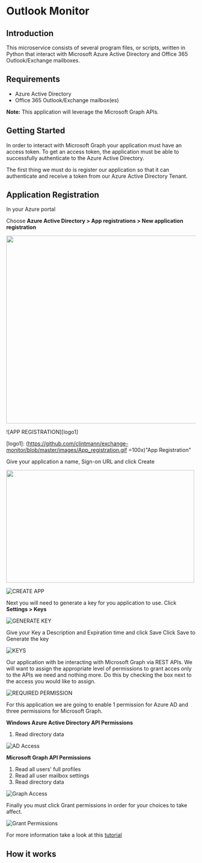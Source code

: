 # Outlook Monitor

## Introduction

This microservice consists of several program files, or scripts, written in Python that interact 
with Microsoft Azure Active Directory and Office 365 Outlook/Exchange mailboxes.

## Requirements
* Azure Active Directory
* Office 365 Outlook/Exchange mailbox(es)

**Note:** This application will leverage the Microsoft Graph APIs.

## Getting Started
In order to interact with Microsoft Graph your application must have an access token. 
To get an access token, the application must be able to successfully authenticate to the 
Azure Active Directory.  

The first thing we must do is register our application so that it can authenticate and 
receive a token from our Azure Active Directory Tenant.

## Application Registration

In your Azure portal

Choose **Azure Active Directory > App registrations > New application registration**

<img src= "https://github.com/clintmann/exchange-monitor/blob/master/images/App_registration.gif" width="800" height="500" />

![APP REGISTRATION][logo1]

[logo1]: (https://github.com/clintmann/exchange-monitor/blob/master/images/App_registration.gif =100x)"App Registration"
 
Give your application a name, Sign-on  URL and click Create


<img src= "https://github.com/clintmann/exchange-monitor/blob/master/images/Create_app.gif" width="500" height="300" />

![CREATE APP][logo2]

[logo2]: https://github.com/clintmann/exchange-monitor/blob/master/images/Create_app.gif "Create App"
 
Next you will need to generate a key for you application to use. 
Click **Settings > Keys**

![GENERATE KEY][logo3]

[logo3]: https://github.com/clintmann/exchange-monitor/blob/master/images/Settings_generate_key.gif "Generate Key"

Give your Key a Description and Expiration time and click Save Click Save to Generate the key

![KEYS][logo4]

[logo4]: https://github.com/clintmann/exchange-monitor/blob/master/images/Keys.gif "Key"
 
Our application with be interacting with Microsoft Graph via REST APIs. We will want to assign the appropriate level of permissions to grant acces only to the APIs we need and nothing more. 
Do this by checking the box next to the access you would like to assign. 


![REQUIRED PERMISSION][logo6]

[logo6]: https://github.com/clintmann/exchange-monitor/blob/master/images/Required_permission.gif "Required Permission"

For this application we are going to enable 1 permission for Azure AD and three permissions for Microsoft Graph.

**Windows Azure Active Directory API Permissions**
1. Read directory data


![AD Access][logo7]

[logo7]: https://github.com/clintmann/exchange-monitor/blob/master/images/Enable_Access_AzureAD.gif "AD Access"
 

**Microsoft Graph API Permissions**
1. Read all users' full profiles
2. Read all user mailbox settings
3. Read directory data


![Graph Access][logo8]

[logo8]: https://github.com/clintmann/exchange-monitor/blob/master/images/Enable_Access_Graph.gif "Graph Access"
 
 
Finally you must click Grant permissions in order for your choices to take affect.


![Grant Permissions][logo9]

[logo9]: https://github.com/clintmann/exchange-monitor/blob/master/images/Grant_permissions.gif "Grant Permissions"
 


For more information take a look at this [tutorial](https://docs.microsoft.com/en-us/azure/active-directory-b2c/tutorial-register-applications#register-a-web-app)

## How it works

